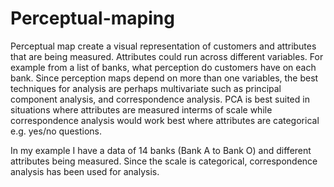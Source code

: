 # Perceptual-maping

Perceptual map create a visual representation of customers and attributes that are being measured. Attributes could run across different variables.
For example from a list of banks, what perception do customers have on each bank.
Since perception maps depend on more than one variables, the best techniques for analysis are perhaps multivariate such as principal component analysis,
and correspondence analysis. PCA is best suited in situations where attributes are measured interms of scale while correspondence analysis would work best
where attributes are categorical e.g. yes/no questions.

In my example I have a data of 14 banks (Bank A to Bank O) and different attributes being measured. Since the scale is categorical, correspondence analysis has been used for analysis.

